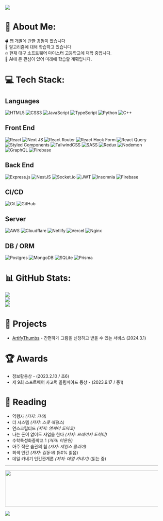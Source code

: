 ![](https://capsule-render.vercel.app/api?type=waving&height=300&color=0:6252e4,100:71bd94&text=Gorani&section=header&reversal=false&textBg=false&fontAlign=50&fontColor=fff)
# 💫 About Me:

🍀 웹 개발에 관한 경험이 있습니다<br>🌱 알고리즘에 대해 학습하고 있습니다<br>🔥 현재 대구 소프트웨어 마이스터 고등학교에 재학 중입니다. <br>🔭 AI에 큰 관심이 있어 미래에 학습할 계획입니다.

# 💻 Tech Stack:
## Languages

![HTML5](https://img.shields.io/badge/html5-%23E34F26.svg?style=flat&logo=html5&logoColor=white) ![CSS3](https://img.shields.io/badge/css3-%231572B6.svg?style=flat&logo=css3&logoColor=white) ![JavaScript](https://img.shields.io/badge/javascript-%23323330.svg?style=flat&logo=javascript&logoColor=%23F7DF1E) ![TypeScript](https://img.shields.io/badge/typescript-%23007ACC.svg?style=flat&logo=typescript&logoColor=white) ![Python](https://img.shields.io/badge/python-3670A0?style=flat&logo=python&logoColor=ffdd54) ![C++](https://img.shields.io/badge/c++-%2300599C.svg?style=flat&logo=c%2B%2B&logoColor=white) 
## Front End

![React](https://img.shields.io/badge/react-%2320232a.svg?style=flat&logo=react&logoColor=%2361DAFB) ![Next JS](https://img.shields.io/badge/Next-black?style=flat&logo=next.js&logoColor=white) ![React Router](https://img.shields.io/badge/React_Router-CA4245?style=flat&logo=react-router&logoColor=white) ![React Hook Form](https://img.shields.io/badge/React%20Hook%20Form-%23EC5990.svg?style=flat&logo=reacthookform&logoColor=white) ![React Query](https://img.shields.io/badge/-React%20Query-FF4154?style=flat&logo=react%20query&logoColor=white) ![Styled Components](https://img.shields.io/badge/styled--components-DB7093?style=flat&logo=styled-components&logoColor=white) ![TailwindCSS](https://img.shields.io/badge/tailwindcss-%2338B2AC.svg?style=flat&logo=tailwind-css&logoColor=white) ![SASS](https://img.shields.io/badge/SASS-hotpink.svg?style=flat&logo=SASS&logoColor=white) ![Redux](https://img.shields.io/badge/redux-%23593d88.svg?style=flat&logo=redux&logoColor=white) ![Nodemon](https://img.shields.io/badge/NODEMON-%23323330.svg?style=flat&logo=nodemon&logoColor=%BBDEAD) ![GraphQL](https://img.shields.io/badge/-GraphQL-E10098?style=flat&logo=graphql&logoColor=white) ![Firebase](https://img.shields.io/badge/firebase-%23039BE5.svg?style=flat&logo=firebase)
## Back End

![Express.js](https://img.shields.io/badge/express.js-%23404d59.svg?style=flat&logo=express&logoColor=%2361DAFB) ![NestJS](https://img.shields.io/badge/nestjs-%23E0234E.svg?style=flat&logo=nestjs&logoColor=white) ![Socket.io](https://img.shields.io/badge/Socket.io-black?style=flat&logo=socket.io&badgeColor=010101) ![JWT](https://img.shields.io/badge/JWT-black?style=flat&logo=JSON%20web%20tokens) ![Insomnia](https://img.shields.io/badge/Insomnia-black?style=flat&logo=insomnia&logoColor=5849BE) ![Firebase](https://img.shields.io/badge/firebase-a08021?style=flat&logo=firebase&logoColor=ffcd34)
## CI/CD

![Git](https://img.shields.io/badge/git-%23F05033.svg?style=flat&logo=git&logoColor=white) ![GitHub](https://img.shields.io/badge/github-%23121011.svg?style=flat&logo=github&logoColor=white)
## Server

 ![AWS](https://img.shields.io/badge/AWS-%23FF9900.svg?style=flat&logo=amazon-aws&logoColor=white) ![Cloudflare](https://img.shields.io/badge/Cloudflare-F38020?style=flat&logo=Cloudflare&logoColor=white)  ![Netlify](https://img.shields.io/badge/netlify-%23000000.svg?style=flat&logo=netlify&logoColor=#00C7B7) ![Vercel](https://img.shields.io/badge/vercel-%23000000.svg?style=flat&logo=vercel&logoColor=white) ![Nginx](https://img.shields.io/badge/nginx-%23009639.svg?style=flat&logo=nginx&logoColor=white)
## DB / ORM

 ![Postgres](https://img.shields.io/badge/postgres-%23316192.svg?style=flat&logo=postgresql&logoColor=white) ![MongoDB](https://img.shields.io/badge/MongoDB-%234ea94b.svg?style=flat&logo=mongodb&logoColor=white) ![SQLite](https://img.shields.io/badge/sqlite-%2307405e.svg?style=flat&logo=sqlite&logoColor=white) ![Prisma](https://img.shields.io/badge/Prisma-3982CE?style=flat&logo=Prisma&logoColor=white) 
 
# 📊 GitHub Stats:

![](https://github-readme-stats.vercel.app/api?username=daehyeong2&theme=algolia&hide_border=true&include_all_commits=false&count_private=false)<br/>
![](https://github-readme-streak-stats.herokuapp.com/?user=daehyeong2&theme=algolia&hide_border=true)<br/>
![](https://github-readme-stats.vercel.app/api/top-langs/?username=daehyeong2&theme=algolia&hide_border=true&include_all_commits=false&count_private=false&layout=compact)

# 📂 Projects

- [ArtifyThumbs](https://github.com/daehyeong2/ArtifyThumbs-frontend) - 간편하게 그림을 신청하고 받을 수 있는 서비스 (2024.3.1)
# 🏆 Awards

- 정보활용상 - (2023.2.10 / 초6)
- 제 9회 소프트웨어 사고력 올림피아드 동상 - (2023.9.17 / 중1)
# 📖 Reading

- 역행자 _(저자: 자청)_
- 더 시스템 _(저자: 스콧 애덤스)_
- 언스크립티드 _(저자: 엠제이 드마코)_
- 나는 돈이 없어도 사업을 한다 _(저자: 프레이저 도허티)_
- 수학특성화중학교 1 _(저자: 이윤원)_
- 아주 작은 습관의 힘 _(저자: 제임스 클리어)_
- 회색 인간 _(저자: 김동식)_ (50% 읽음)
- 데일 카네기 인간관계론 _(저자: 데일 카네기)_ (읽는 중)

---

<a href="https://www.gitanimals.org/en_US?utm_medium=image&utm_source=daehyeong2&utm_content=line">
  <img
    src="https://render.gitanimals.org/lines/daehyeong2?pet-id=692172052134885945"
    width="600"
    height="120"
  />
</a>


![](https://komarev.com/ghpvc/?username=daehyeong2)
<!-- Proudly created with GPRM ( https://gprm.itsvg.in ) -->
